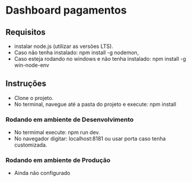 # Dashboard pagamentos
## Requisitos
* instalar node.js (utilizar as versões LTS).
* Caso não tenha instalado: npm install -g nodemon,
* Caso esteja rodando no windows e não tenha instalado: npm install -g win-node-env

## Instruções
* Clone o projeto.
* No terminal, navegue até a pasta do projeto e execute: npm install
### Rodando em ambiente de Desenvolvimento
* No termimal execute: npm run dev.
* No navegador digitar: localhost:8181 ou usar porta caso tenha customizada.

### Rodando em ambiente de Produção
* Ainda não configurado